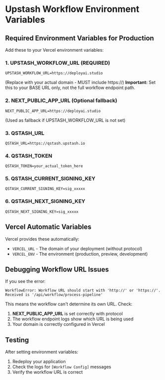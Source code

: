 # Upstash Workflow Environment Variables

## Required Environment Variables for Production

Add these to your Vercel environment variables:

### 1. UPSTASH_WORKFLOW_URL (REQUIRED)
```
UPSTASH_WORKFLOW_URL=https://deployai.studio
```
(Replace with your actual domain - MUST include https://)
**Important:** Set this to your BASE URL only, not the full workflow endpoint path.

### 2. NEXT_PUBLIC_APP_URL (Optional fallback)
```
NEXT_PUBLIC_APP_URL=https://deployai.studio
```
(Used as fallback if UPSTASH_WORKFLOW_URL is not set)

### 3. QSTASH_URL
```
QSTASH_URL=https://qstash.upstash.io
```

### 4. QSTASH_TOKEN
```
QSTASH_TOKEN=your_actual_token_here
```

### 5. QSTASH_CURRENT_SIGNING_KEY
```
QSTASH_CURRENT_SIGNING_KEY=sig_xxxxx
```

### 6. QSTASH_NEXT_SIGNING_KEY
```
QSTASH_NEXT_SIGNING_KEY=sig_xxxxx
```

## Vercel Automatic Variables

Vercel provides these automatically:
- `VERCEL_URL` - The domain of your deployment (without protocol)
- `VERCEL_ENV` - The environment (production, preview, development)

## Debugging Workflow URL Issues

If you see the error:
```
WorkflowError: Workflow URL should start with 'http://' or 'https://'. Received is '/api/workflow/process-pipeline'
```

This means the workflow can't determine its own URL. Check:

1. **NEXT_PUBLIC_APP_URL** is set correctly with protocol
2. The workflow endpoint logs show which URL is being used
3. Your domain is correctly configured in Vercel

## Testing

After setting environment variables:
1. Redeploy your application
2. Check the logs for `[Workflow Config]` messages
3. Verify the workflow URL is correct